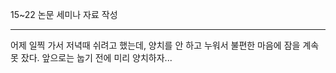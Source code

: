 
15~22 논문 세미나 자료 작성 

---

어제 일찍 가서 저녁때 쉬려고 했는데, 양치를 안 하고 누워서 불편한 마음에 잠을 계속 못 잤다. 
앞으로는 눕기 전에 미리 양치하자...
